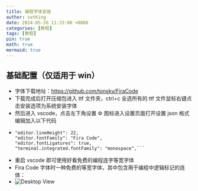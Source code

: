```yaml
---
title: 编程字体安装
author: setKing
date: 2024-05-26 11:33:00 +0800
categories: [教程]
tags: [教程]
pin: true
math: true
mermaid: true
---
```


## 基础配置（仅适用于 win）

- 字体下载地址：https://github.com/tonsky/FiraCode
- 下载完成后打开压缩包进入 ttf 文件夹，ctrl+c 全选所有的 ttf 文件鼠标右键点击安装选项为系统安装字体
- 然后进入 vscode，点击左下角设置 ⚙️️ 图标进入设置页面打开设置 json 格式编辑加入以下代码
- ````"editor.fontSize": 16,
  "editor.lineHeight": 22,
  "editor.fontFamily": "Fira Code",
  "editor.fontLigatures": true,
  "terminal.integrated.fontFamily": "monospace",```
  ````
- 重启 vscode 即可使用好看免费的编程连字等宽字体
- Fira Code 字体时一种免费的等宽字体，其中包含用于编程中逻辑标记的连体：
- ![Desktop View](setking.github.io/assets/img/code.svg)
